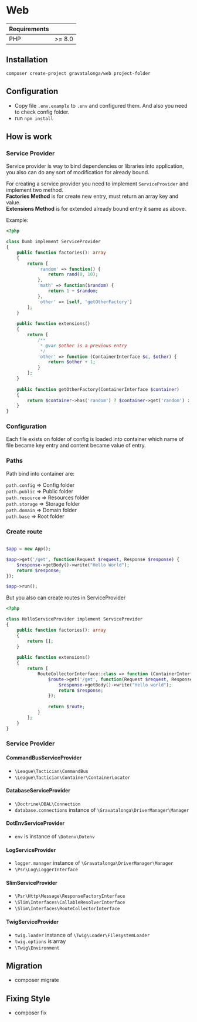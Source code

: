 # Web  

| Requirements |         |
|--------------|:-------:|
| PHP          | \>= 8.0 |

## Installation  

``
composer create-project gravatalonga/web project-folder
``  

## Configuration  

 - Copy file `.env.example` to `.env` and configured them. And also you need to check config folder.  
 - run `npm install`  

## How is work  

### Service Provider   

Service provider is way to bind dependencies or libraries into application, you also can do any sort
of modification for already bound. 

For creating a service provider you need to implement `ServiceProvider` and implement two method.  
**Factories Method** is for create new entry, must return an array key and value.  
**Extensions Method** is for extended already bound entry it same as above.

Example: 

```php  
<?php

class Dumb implement ServiceProvider
{
    public function factories(): array
    {
        return [
            'random' => function() {
                return rand(0, 10);
            },
            'math' => function($random) {
                return 1 + $random;
            },
            'other' => [self, 'getOtherFactory']
        ];
    }
    
    public function extensions()
    {
        return [
            /**
             * @var $other is a previous entry
             */
            'other' => function (ContainerInterface $c, $other) {
                return $other + 1;
            }
        ];
    }
    
    public function getOtherFactory(ContainerInterface $container)
    {
        return $container->has('random') ? $container->get('random') : null;
    }
}
```  

### Configuration  

Each file exists on folder of config is loaded into container which name of file became key entry and content
became value of entry.  

### Paths   

Path bind into container are:   

`path.config` => Config folder  
`path.public` => Public folder  
`path.resource` => Resources folder  
`path.storage` => Storage folder  
`path.domain` => Domain folder  
`path.base` => Root folder  

### Create route  

```php  

$app = new App();

$app->get('/get', function(Request $request, Response $response) {
    $response->getBody()->write("Hello World");
    return $response;
});

$app->run();
```  

But you also can create routes in ServiceProvider  

```php  
<?php

class HelloServiceProvider implement ServiceProvider
{
    public function factories(): array
    {
        return [];
    }
    
    public function extensions()
    {
        return [
            RouteCollectorInterface::class => function (ContainerInterface $c, RouteCollectorInterface $route) {
                $route->get('/get', function(Request $request, Response $response) {
                    $response->getBody()->write("Hello world");
                    return $response;
                });
                
                return $route;
            }
        ];
    }
}
```  

### Service Provider  

#### CommandBusServiceProvider

 - `\League\Tactician\CommandBus`  
 - `\League\Tactician\Container\ContainerLocator`  

#### DatabaseServiceProvider  

 - `\Doctrine\DBAL\Connection`  
 - `database.connections` instance of `\Gravatalonga\DriverManager\Manager`  

#### DotEnvServiceProvider  

 - `env` is instance of `\Dotenv\Dotenv`  

#### LogServiceProvider  

 - `logger.manager` instance of `\Gravatalonga\DriverManager\Manager`  
 - `\Psr\Log\LoggerInterface`  

#### SlimServiceProvider  

 - `\Psr\Http\Message\ResponseFactoryInterface`  
 - `\Slim\Interfaces\CallableResolverInterface`  
 - `\Slim\Interfaces\RouteCollectorInterface`  

#### TwigServiceProvider  

 - `twig.loader` instance of `\Twig\Loader\FilesystemLoader`  
 - `twig.options` is array  
 - `\Twig\Environment`  

## Migration  

 - composer migrate

## Fixing Style  

 - composer fix